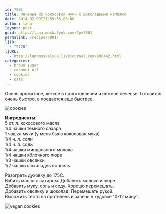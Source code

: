 ```yaml
---
id: 7801
title: Печенье из кокосовой муки с шоколадными каплями
date: 2014-02-09T21:59:55-08:00
author: lana
layout: post
guid: http://lana.moskalyuk.com/?p=7801
permalink: /recipe/7801/
ljID:
  - "2720"
ljURL:
  - http://lanamoskalyuk.livejournal.com/696442.html
categories:
  - brown sugar
  - coconut oil
  - cookies
  - oats
---
```

Очень ароматное, легкое в приготовлении и нежное печенье. Готовится очень быстро, а поедается еще быстрее. 

![cookies](http://farm4.staticflickr.com/3680/12427235084_89c24c6c6d_c.jpg) 

**Ингредиенты**:  
5 ст. л. кокосового масла  
1/4 чашки темного сахара  
1 чашка муки (у меня была кокосовая мука)  
1/4 ч. л. соли  
1/4 ч. л. соды  
1/4 чашки миндального молока  
1/4 чашки яблочного пюре  
1/3 чашки овсянки  
1/2 чашки шоколадных капель

Разогреть духовку до 175С.  
Взбить масло с сахаром. Добавить молоко и пюре.  
Добавить муку, соль и соду. Хорошо перемешать.  
Добавить овсянку и шоколад. Перемешать рукой.  
Выложить тесто на противень и запечь в худовке 10-12 минут. 

![vegan cookies](http://farm8.staticflickr.com/7437/12426919423_1894c705dc_c.jpg)